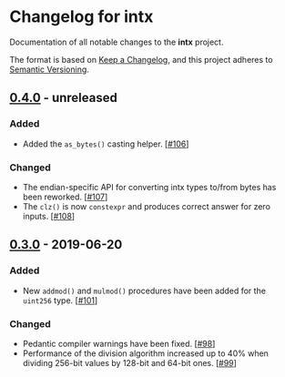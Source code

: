 # Changelog for intx

Documentation of all notable changes to the **intx** project.

The format is based on [Keep a Changelog],
and this project adheres to [Semantic Versioning].


## [0.4.0] - unreleased

### Added

- Added the `as_bytes()` casting helper.
  [[#106](https://github.com/chfast/intx/pull/106)]

### Changed

- The endian-specific API for converting intx types to/from bytes has been reworked.
  [[#107](https://github.com/chfast/intx/pull/107)]
- The `clz()` is now `constexpr` and produces correct answer for zero inputs.
  [[#108](https://github.com/chfast/intx/pull/108)]


## [0.3.0] - 2019-06-20

### Added
- New `addmod()` and `mulmod()` procedures have been added for the `uint256` type. 
  [[#101](https://github.com/chfast/intx/pull/101)]

### Changed
- Pedantic compiler warnings have been fixed.
  [[#98](https://github.com/chfast/intx/pull/98)]
- Performance of the division algorithm increased up to 40% 
  when dividing 256-bit values by 128-bit and 64-bit ones.
  [[#99](https://github.com/chfast/intx/pull/99)]


[0.4.0]: https://github.com/chfast/intx/compare/v0.3.0...master
[0.3.0]: https://github.com/chfast/intx/releases/v0.2.0

[Keep a Changelog]: https://keepachangelog.com/en/1.0.0/
[Semantic Versioning]: https://semver.org

